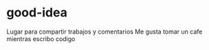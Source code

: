 # good-idea
Lugar para compartir trabajos y comentarios 
Me gusta tomar un cafe mientras escribo codigo
